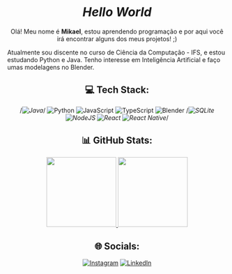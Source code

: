 <h1 align="center"<b><i>Hello World</i></b></h1>

<p align="center">Olá! Meu nome é <b>Mikael</b>, estou aprendendo programação e por aqui você irá encontrar alguns dos meus projetos! ;) </p>

<p>Atualmente sou discente no curso de Ciência da Computação - IFS, e estou estudando Python e Java. Tenho interesse em Inteligência Artificial e faço umas modelagens no Blender.</p>

<h2 align="center">💻 Tech Stack:</h2>

<div align="center">
  
/*![Java](https://img.shields.io/badge/java-%23ED8B00.svg?style=for-the-badge&logo=java&logoColor=white)*/
![Python](https://img.shields.io/badge/python-3670A0?style=for-the-badge&logo=python&logoColor=ffdd54) 
![JavaScript](https://img.shields.io/badge/javascript-%23323330.svg?style=for-the-badge&logo=javascript&logoColor=%23F7DF1E)
![TypeScript](https://img.shields.io/badge/typescript-%23007ACC.svg?style=for-the-badge&logo=typescript&logoColor=white)
![Blender](https://img.shields.io/badge/blender-%23F5792A.svg?style=for-the-badge&logo=blender&logoColor=white)
/*![SQLite](https://img.shields.io/badge/sqlite-%2307405e.svg?style=for-the-badge&logo=sqlite&logoColor=white)
![NodeJS](https://img.shields.io/badge/node.js-6DA55F?style=for-the-badge&logo=node.js&logoColor=white) 
![React](https://img.shields.io/badge/react-%2320232a.svg?style=for-the-badge&logo=react&logoColor=%2361DAFB) 
![React Native](https://img.shields.io/badge/react_native-%2320232a.svg?style=for-the-badge&logo=react&logoColor=%2361DAFB)*/
  
</div>

<h2 align="center">📊 GitHub Stats:</h2>

<div align="center">
<a href="https://github.com/MikaelGois01">
  <img height="160em" src="https://github-readme-stats.vercel.app/api?username=MikaelGois01&theme=dark&hide_border=true&include_all_commits=false&count_private=false" style="max-width:100%;">
  <img height="160em" src="https://github-readme-stats.vercel.app/api/top-langs/?username=MikaelGois01&theme=dark&hide_border=true&include_all_commits=false&count_private=false&layout=compact" style="max-width:100%;">
</a>
</div>

<h2 align="center">🌐 Socials:</h1>

<div align="center">
  
[![Instagram](https://img.shields.io/badge/Instagram-%23E4405F.svg?logo=Instagram&logoColor=white)](https://instagram.com/mikael.gois) [![LinkedIn](https://img.shields.io/badge/LinkedIn-%230077B5.svg?logo=linkedin&logoColor=white)](https://linkedin.com/in/mikael-gois) 
  
</div>
